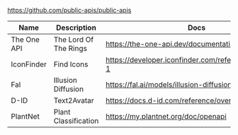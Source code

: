 https://github.com/public-apis/public-apis


| Name | Description | Docs |
| - | - | - |
| The One API | The Lord Of The Rings | https://the-one-api.dev/documentation |
| IconFinder | Find Icons | https://developer.iconfinder.com/reference/overview-1 |
| Fal | Illusion Diffusion | https://fal.ai/models/illusion-diffusion/api |
| D-ID | Text2Avatar | https://docs.d-id.com/reference/overview-2 |
| PlantNet | Plant Classification | https://my.plantnet.org/doc/openapi |
